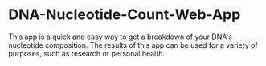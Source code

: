 # DNA-Nucleotide-Count-Web-App
This app is a quick and easy way to get a breakdown of your DNA's nucleotide composition. The results of this app can be used for a variety of purposes, such as research or personal health.
